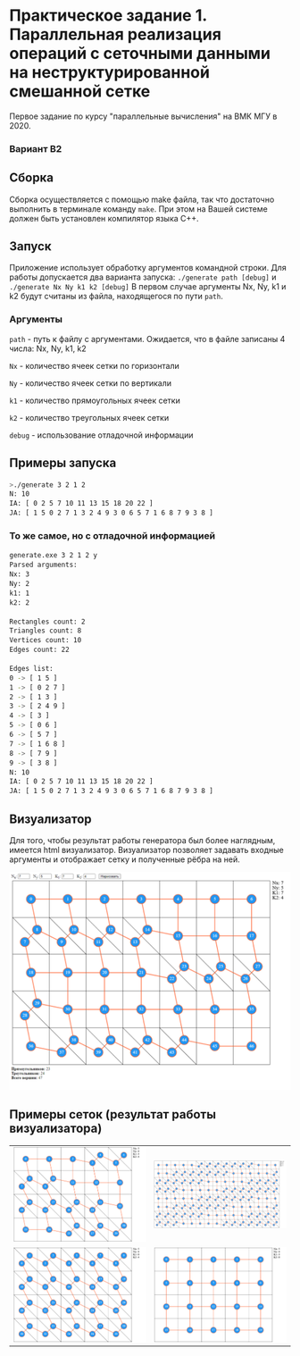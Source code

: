# Практическое задание 1. Параллельная реализация операций с сеточными данными на неструктурированной смешанной сетке 

Первое задание по курсу "параллельные вычисления" на ВМК МГУ в 2020.
### Вариант B2

## Сборка
Сборка осуществляется с помощью make файла, так что достаточно выполнить в терминале команду `make`. При этом на Вашей системе должен быть установлен компилятор языка C++.

## Запуск
Приложение использует обработку аргументов командной строки. Для работы допускается два варианта запуска: `./generate path [debug]` и `./generate Nx Ny k1 k2 [debug]`
В первом случае аргументы Nx, Ny, k1 и k2 будут считаны из файла, находящегося по пути `path`.

### Аргументы
`path` - путь к файлу с аргументами. Ожидается, что в файле записаны 4 числа: Nx, Ny, k1, k2

`Nx` - количество ячеек сетки по горизонтали

`Ny` - количество ячеек сетки по вертикали

`k1` - количество прямоугольных ячеек сетки

`k2` - количество треугольных ячеек сетки

`debug` - использование отладочной информации

## Примеры запуска
```bash
>./generate 3 2 1 2
N: 10
IA: [ 0 2 5 7 10 11 13 15 18 20 22 ]
JA: [ 1 5 0 2 7 1 3 2 4 9 3 0 6 5 7 1 6 8 7 9 3 8 ]
```

### То же самое, но с отладочной информацией
```bash
generate.exe 3 2 1 2 y
Parsed arguments:
Nx: 3
Ny: 2
k1: 1
k2: 2

Rectangles count: 2
Triangles count: 8
Vertices count: 10
Edges count: 22

Edges list:
0 -> [ 1 5 ]
1 -> [ 0 2 7 ]
2 -> [ 1 3 ]
3 -> [ 2 4 9 ]
4 -> [ 3 ]
5 -> [ 0 6 ]
6 -> [ 5 7 ]
7 -> [ 1 6 8 ]
8 -> [ 7 9 ]
9 -> [ 3 8 ]
N: 10
IA: [ 0 2 5 7 10 11 13 15 18 20 22 ]
JA: [ 1 5 0 2 7 1 3 2 4 9 3 0 6 5 7 1 6 8 7 9 3 8 ]
```

## Визуализатор
Для того, чтобы результат работы генератора был более наглядным, имеется html визуализатор. Визуализатор позволяет задавать входные аргументы и отображает сетку и полученные рёбра на ней.

<img src='https://github.com/dronperminov/ParallelProgrammingTask1/blob/master/examples/visualizer.png' />

## Примеры сеток (результат работы визуализатора)

<table>
  <tr>
    <td width='50%'><img src='https://github.com/dronperminov/ParallelProgrammingTask1/blob/master/examples/example1.png' /></td>
    <td width='50%'><img src='https://github.com/dronperminov/ParallelProgrammingTask1/blob/master/examples/example2.png' /></td>
  </tr>
  
  <tr>
    <td width='50%'><img src='https://github.com/dronperminov/ParallelProgrammingTask1/blob/master/examples/example3.png' /></td>
    <td width='50%'><img src='https://github.com/dronperminov/ParallelProgrammingTask1/blob/master/examples/example4.png' /></td>
  </tr>
</table>